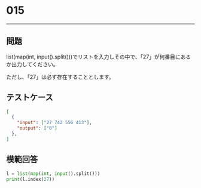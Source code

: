 
# 015

---

## 問題

list(map(int, input().split()))でリストを入力しその中で、「27」が何番目にあるか出力してください。

ただし、「27」は必ず存在することとします。

## テストケース


```json
[
  {
    "input": ["27 742 556 413"],
    "output": ["0"]
  },
]
```

## 模範回答

```python
l = list(map(int, input().split()))
print(l.index(27))
```

